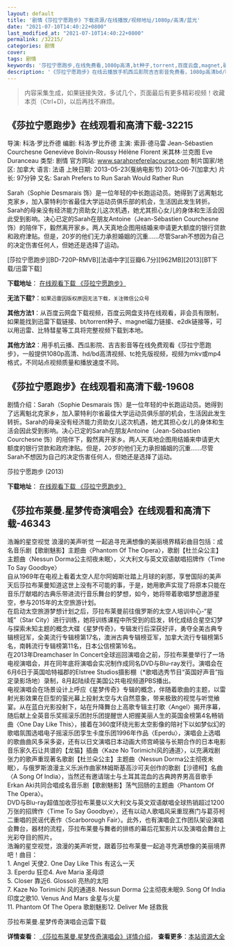```yaml
---
layout: default
title: '剧情《莎拉宁愿跑步》下载资源/在线播放/视频地址/1080p/高清/蓝光'
date: "2021-07-10T14:40:22+0800"
last_modified_at: "2021-07-10T14:40:22+0800"
permalink: /32215/
categories: 剧情
cover:
tags: 剧情
keywords: '莎拉宁愿跑步,在线免费看,1080p高清,bt种子,torrent,百度云盘,magnet,磁力链,迅雷下载资源'
description: '《莎拉宁愿跑步》在线云播放手机西瓜影院吉吉影音免费看，1080p高清bd/hd未删减完整版和tc抢先枪版，mkv/mp4格式，附带bt/torrent种子、magnet/磁力链、百度云盘、网盘资源迅雷下载链接'
---
```


>内容采集生成，如果链接失效，多试几个，页面最后有更多精彩视频！收藏本页（Ctrl+D)，以后再找不麻烦。


## 《莎拉宁愿跑步》在线观看和高清下载-32215

导演: 科洛·罗比乔德 编剧: 科洛·罗比乔德 主演: 索菲·德马雷 Jean-Sébastien Courchesne Geneviève Boivin-Roussy Hélène Florent 米其林·兰克图 Eve Duranceau 类型: 剧情 官方网站: www.sarahpreferelacourse.com 制片国家/地区: 加拿大 语言: 法语 上映日期: 2013-05-23(戛纳电影节) 2013-06-7(加拿大) 片长: 97分钟 又名: Sarah Prefers to Run Sarah Would Rather Run

Sarah（Sophie Desmarais 饰）是一位年轻的中长跑运动员。她得到了远离魁北克家乡，加入蒙特利尔省最佳大学运动员俱乐部的机会，生活因此发生转折。Sarah的母亲没有经济能力资助女儿这次机遇，她尤其担心女儿的身体和生活会因此受到影响。决心已定的Sarah在朋友Antoine（Jean-Sébastien Courchesne 饰）的陪伴下，毅然离开家乡。两人天真地企图用结婚来申请更大额度的银行贷款和政府津贴。但是，20岁的他们无力承担婚姻的沉重……尽管Sarah不想因为自己的决定伤害任何人，但她还是选择了运动。


[莎拉宁愿跑步][BD-720P-RMVB][法语中字][豆瓣6.7分][962MB][2013][BT下载/迅雷下载]

**下载地址**： [在线观看下载 《莎拉宁愿跑步》](https://www.btdx8.com/torrent/sarah_prefers_to_run_2013.html) 


**无法下载?**：`如果迅雷因版权原因无法下载，关注微信公众号 `

**其他方法1**：从百度云网盘下载视频，百度云网盘支持在线观看，非会员有限制，如果能找到迅雷下载链接、bt/torrent种子、magnet磁力链接、e2dk链接等，可以用迅雷、比特彗星等工具将完整视频下载到本地。

**其他方法2**：用手机云播、西瓜影院、吉吉影音等在线免费观看《莎拉宁愿跑步》，一般提供1080p高清、hd/bd高清视频、tc抢先版视频，视频为mkv或mp4格式，不同站点视频质量和播放速度不同。


## 《莎拉宁愿跑步》在线观看和高清下载-19608

剧情介绍：Sarah（Sophie Desmarais 饰）是一位年轻的中长跑运动员。她得到了远离魁北克家乡，加入蒙特利尔省最佳大学运动员俱乐部的机会，生活因此发生转折。Sarah的母亲没有经济能力资助女儿这次机遇，她尤其担心女儿的身体和生活会因此受到影响。决心已定的Sarah在朋友Antoine（Jean-Sébastien Courchesne 饰）的陪伴下，毅然离开家乡。两人天真地企图用结婚来申请更大额度的银行贷款和政府津贴。但是，20岁的他们无力承担婚姻的沉重……尽管Sarah不想因为自己的决定伤害任何人，但她还是选择了运动。


莎拉宁愿跑步 (2013)

**下载地址**： [在线观看下载 《莎拉宁愿跑步》](https://www.btbtdy.me/btdy/dy2252.html) 


## 《莎拉布莱曼.星梦传奇演唱会》在线观看和高清下载-46343

浩瀚的星空视觉 浪漫的美声听觉 一起追寻充满想像的美丽境界精彩曲目包括：成名音乐剧【歌剧魅影】主题曲〈Phantom Of The Opera〉，歌剧【杜兰朵公主】主题曲〈Nessun Dorma公主彻夜未眠〉，义大利文与英文双语献唱招牌作〈Time To Say Goodbye〉<br />自从1969年在电视上看着太空人尼尔阿姆斯壮踏上月球的刹那，享誉国际的美声天后莎拉布莱曼知道这世上没有不可能的事，于是，她用歌声实现了将原本只能在音乐厅献唱的古典乐带进流行音乐舞台的梦想，如今，她将带着歌唱梦想遨游星空，参与2015年的太空旅游计划。<br />在启动太空旅游梦想计划之后，莎拉布莱曼前往俄罗斯的太空人培训中心-“星城”（Star City）进行训练，她将训练课程中所受到的启发，转化成结合星空幻梦与探索未知主题的概念大碟《星梦传奇》，专辑发行后深获好评，勇夺全美古典专辑榜冠军，全美流行专辑榜第17名，澳洲古典专辑榜亚军，加拿大流行专辑榜第5名，南韩流行专辑榜第11名，日本公信榜第16名。<br />在2013年Dreamchaser In Concert全球巡回演唱会之前，莎拉布莱曼举行了一场电视演唱会，并在同年底将演唱会实况制作成同名DVD与Blu-ray发行。演唱会在6月6日于英国哈特福郡的Elstree Studios摄影棚（*歌唱选秀节目“英国好声音&rdquo;指定录影场地）录制，8月起陆续在美国公共电视频道PBS播出。<br />电视演唱会在场景设计上呼应《星梦传奇》专辑的概念，伴随着歌曲的主题，以雷射光影效果在巨型的萤光幕上投射太空与大自然意象，带来极致的视觉与听觉飨宴。从在蓝白光影投射下，站在升降舞台上高歌专辑主打歌〈Angel〉揭开序幕，随后献上全英音乐奖摇滚乐团肘乐团提醒世人把握美丽人生的英国金榜第4名畅销曲〈One Day Like This〉，接着在360度环绕光影太空影像的陪衬下以如梦似幻的歌唱氛围选唱电子摇滚乐团孪生卡度乐团1996年作品〈Eperdu〉，演唱会上选唱的歌曲曲风多采多姿，还有以日文演唱日本动画大师宫崎骏与长期合作的日本电影音乐家久石让共谱的【龙猫】插曲〈Kaze No Torimichi风的通道〉，以充满戏剧张力的歌声重现著名歌剧【杜兰朵公主】主题曲〈Nessun Dorma公主彻夜未眠〉，与俄罗斯浪漫主义乐派作曲家林姆斯基高沙可夫创作的歌剧【沙德柯】名曲〈A Song Of India〉，当然还有邀请瑞士与土耳其混血的古典跨界男高音歌手Erkan Aki共同合唱成名音乐剧【歌剧魅影】荡气回肠的主题曲〈Phantom Of The Opera〉。<br />DVD与Blu-ray超值加收莎拉布莱曼以义大利文与英文双语献唱全球热销超过1200万张的招牌作〈Time To Say Goodbye〉，还有以动人歌唱风采重现赛门与葛芬柯二重唱的民谣代表作〈Scarborough Fair〉。此外，也有演唱会工作团队架设演唱会舞台，器材的流程，莎拉布莱曼与舞者的排练的幕后花絮影片以及演唱会舞台上光彩夺目的照片。<br />浩瀚的星空视觉，浪漫的美声听觉，跟着莎拉布莱曼一起追寻充满想像的美丽境界吧！曲目：<br />1. Angel 天使2. One Day Like This 有这么一天<br />3. Eperdu 狂恋4. Ave Maria 圣母颂<br />5. Closer 靠近6. Glossoli 亮热的太阳<br />7. Kaze No Torimichi 风的通道8. Nessun Dorma 公主彻夜未眠9. Song Of India 印度之歌10. Venus And Mars 金星与火星<br />11. Phantom Of The Opera 歌剧魅影12. Deliver Me 拯救我</p>


莎拉布莱曼.星梦传奇演唱会迅雷下载

**详情查看**： [《莎拉布莱曼.星梦传奇演唱会》详情介绍](/movie/46343/)， **查看更多**：[本站资源大全](/movie/t/all/)


